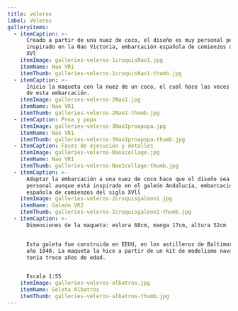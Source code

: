 ```yaml
---
title: veleros
label: Veleros
galleryitems:
  - itemCaption: >-
      Creado a partir de una nuez de coco, el diseño es muy personal pero
      inspirado en la Nao Victoria, embarcación española de comienzos del siglo
      XVl
    itemImage: galleries-veleros-1croquisNao1.jpg
    itemName: Nao VR1
    itemThumb: galleries-veleros-1croquisNao1-thumb.jpg
  - itemCaption: >-
      Inicio la maqueta con la nuez de un coco, el cual hace las veces de casco
      de esta embarcación.
    itemImage: galleries-veleros-2Nao1.jpg
    itemName: Nao VR1
    itemThumb: galleries-veleros-2Nao1-thumb.jpg
  - itemCaption: Proa y popa
    itemImage: galleries-veleros-3Nao1proapopa.jpg
    itemName: Nao VR1
    itemThumb: galleries-veleros-3Nao1proapopa-thumb.jpg
  - itemCaption: Fases de ejecución y detalles
    itemImage: galleries-veleros-Nao1collage.jpg
    itemName: Nao VR1
    itemThumb: galleries-veleros-Nao1collage-thumb.jpg
  - itemCaption: >-
      Adaptar la embarcación a una nuez de coco hace que el diseño sea muy
      personal aunque está inspirado en el galeón Andalucía, embarcación
      española de comienzos del siglo XVll
    itemImage: galleries-veleros-2croquisgaleon1.jpg
    itemName: Galeón VR2
    itemThumb: galleries-veleros-2croquisgaleon1-thumb.jpg
  - itemCaption: >-
      Dimensiones de la maqueta: eslora 68cm, manga 17cm, altura 52cm


      Esta goleta fue construida en EEUU, en los astilleros de Baltimore en el
      año 1840. La maqueta la hice a partir de un kit de modelismo naval cuando
      tenía trece años de edad.


      Escala 1:55
    itemImage: galleries-veleros-albatros.jpg
    itemName: Goleta Albatros
    itemThumb: galleries-veleros-albatros-thumb.jpg
---
```


